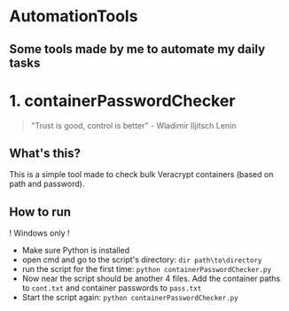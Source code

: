 # AutomationTools
Some tools made by me to automate my daily tasks
---

# 1. containerPasswordChecker

> "Trust is good, control is better" - Wladimir Iljitsch Lenin

## What's this?
This is a simple tool made to check bulk Veracrypt containers (based on path and password).

## How to run
! Windows only !
* Make sure Python is installed
* open cmd and go to the script's directory: ``dir path\to\directory``
* run the script for the first time: ``python containerPasswordChecker.py``
* Now near the script should be another 4 files. Add the container paths to ``cont.txt`` and container passwords to ``pass.txt``
* Start the script again: ``python containerPasswordChecker.py``
